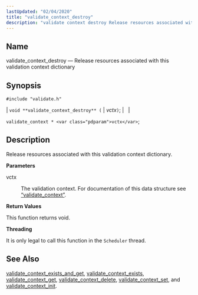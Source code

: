 ```yaml
---
lastUpdated: "02/04/2020"
title: "validate_context_destroy"
description: "validate context destroy Release resources associated with this validation context dictionary void validate context destroy vctx validate context vctx Release resources associated with this validation context dictionary vctx The validation context For documentation of this data structure see Section 68 86 validate context This function returns void It is only..."
---
```


<a name="apis.validate_context_destroy"></a> 
## Name

validate_context_destroy — Release resources associated with this validation context dictionary

## Synopsis

`#include "validate.h"`

| `void **validate_context_destroy** (` | <var class="pdparam">vctx</var>`)`; |   |

`validate_context * <var class="pdparam">vctx</var>`;<a name="idp64324448"></a> 
## Description

Release resources associated with this validation context dictionary.

**<a name="idp64325696"></a> Parameters**

<dl class="variablelist">

<dt>vctx</dt>

<dd>

The validation context. For documentation of this data structure see [“validate_context”](/momentum/3/3-api/structs-validate-context).

</dd>

</dl>

**<a name="idp64329056"></a> Return Values**

This function returns void.

**<a name="idp64329968"></a> Threading**

It is only legal to call this function in the `Scheduler` thread.

<a name="idp64331520"></a> 
## See Also

[validate_context_exists_and_get](/momentum/3/3-api/apis-validate-context-exists-and-get), [validate_context_exists](/momentum/3/3-api/apis-validate-context-exists), [validate_context_get](/momentum/3/3-api/apis-validate-context-get), [validate_context_delete](/momentum/3/3-api/apis-validate-context-delete), [validate_context_set](/momentum/3/3-api/apis-validate-context-set), and [validate_context_init](/momentum/3/3-api/apis-validate-context-init).